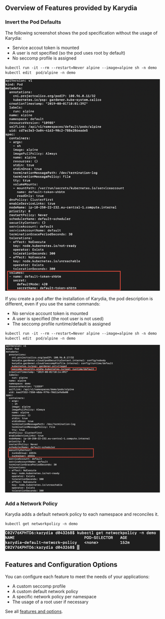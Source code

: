 ## Overview of Features provided by Karydia
### Invert the Pod Defaults
The following screenshot shows the pod specification without the usage of Karydia:
* Service accout token is mounted
* A user is not specified (so the pod uses root by default)
* No seccomp profile is assigned
```
kubectl run -it --rm --restart=Never alpine --image=alpine sh -n demo
kubectl edit  pod/alpine -n demo
```
![](../images/pod-without-karydia.png)

If you create a pod after the installation of Karydia, the pod description is different, even if you use the same commands:
* No service account token is mounted
* A user is specified (the root user is not used)
* The seccomp profile runtime/default is assigned

```
kubectl run -it --rm --restart=Never alpine --image=alpine sh -n demo
kubectl edit  pod/alpine -n demo
```
![](../images/pod-with-karydia.png)

### Add a Network Policy
Karydia adds a default network policy to each namespace and reconciles it.
```
kubectl get networkpolicy -n demo
```
![](../images/networkpolicy.png)

## Features and Configuration Options
You can configure each feature to meet the needs of your applications:
* A custom seccomp profile
* A custom default network policy
* A specific network policy per namespace
* The usage of a root user if necessary

See all [features and options](../features.md).
